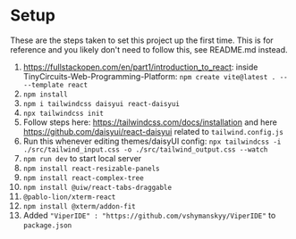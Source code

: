 # Setup
These are the steps taken to set this project up the first time. This is for reference and you likely don't need to follow this, see README.md instead.

1. https://fullstackopen.com/en/part1/introduction_to_react: inside TinyCircuits-Web-Programming-Platform: `npm create vite@latest . -- --template react`
2. `npm install`
3. `npm i tailwindcss daisyui react-daisyui`
4. `npx tailwindcss init`
5. Follow steps here: https://tailwindcss.com/docs/installation and here https://github.com/daisyui/react-daisyui related to `tailwind.config.js`
6. Run this whenever editing themes/daisyUI config: `npx tailwindcss -i ./src/tailwind_input.css -o ./src/tailwind_output.css --watch`
7. `npm run dev` to start local server
8. `npm install react-resizable-panels`
9. `npm install react-complex-tree`
10. `npm install @uiw/react-tabs-draggable`
11. `@pablo-lion/xterm-react`
12. `npm install @xterm/addon-fit`
13. Added `"ViperIDE" : "https://github.com/vshymanskyy/ViperIDE"` to `package.json`